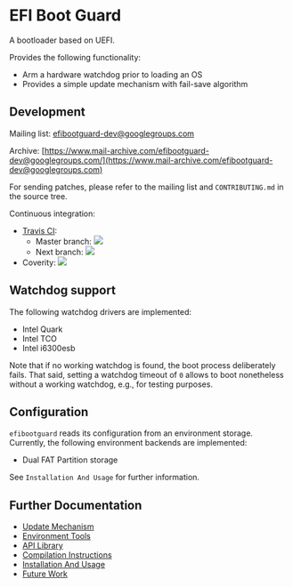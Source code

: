 # EFI Boot Guard #

A bootloader based on UEFI.

Provides the following functionality:
* Arm a hardware watchdog prior to loading an OS
* Provides a simple update mechanism with fail-save algorithm

## Development ##

Mailing list:
[efibootguard-dev@googlegroups.com](efibootguard-dev@googlegroups.com)

Archive:
[https://www.mail-archive.com/efibootguard-dev@googlegroups.com/](https://www.mail-archive.com/efibootguard-dev@googlegroups.com)

For sending patches, please refer to the mailing list and `CONTRIBUTING.md` in
the source tree.

Continuous integration:
* [Travis CI](https://travis-ci.org/siemens/efibootguard):
  * Master branch: ![](https://img.shields.io/travis/siemens/efibootguard/master.svg)
  * Next branch: ![](https://img.shields.io/travis/siemens/efibootguard/next.svg)
* Coverity: ![](https://img.shields.io/coverity/scan/13885.svg)

## Watchdog support ##

The following watchdog drivers are implemented:
* Intel Quark
* Intel TCO
* Intel i6300esb

Note that if no working watchdog is found, the boot process deliberately fails.
That said, setting a watchdog timeout of `0` allows to boot nonetheless without
a working watchdog, e.g., for testing purposes.

## Configuration ##

`efibootguard` reads its configuration from an environment storage. Currently,
the following environment backends are implemented:
* Dual FAT Partition storage

See `Installation And Usage` for further information.

## Further Documentation ##

* [Update Mechanism](docs/UPDATE.md)
* [Environment Tools](docs/TOOLS.md)
* [API Library](docs/API.md)
* [Compilation Instructions](docs/COMPILE.md)
* [Installation And Usage](docs/USAGE.md)
* [Future Work](docs/TODO.md)
